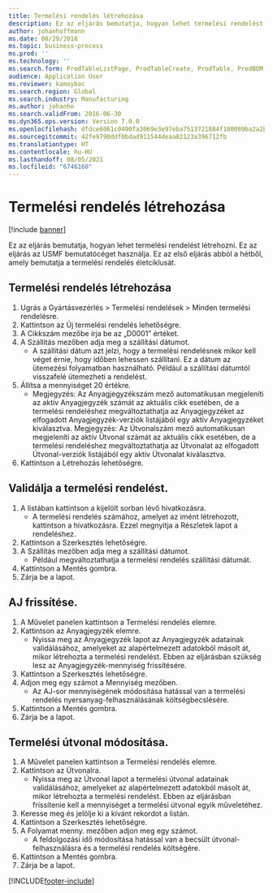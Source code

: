 ```yaml
---
title: Termelési rendelés létrehozása
description: Ez az eljárás bemutatja, hogyan lehet termelési rendelést létrehozni.
author: johanhoffmann
ms.date: 08/29/2018
ms.topic: business-process
ms.prod: ''
ms.technology: ''
ms.search.form: ProdTableListPage, ProdTableCreate, ProdTable, ProdBOM, ProdRoute, ProdJournalCreate
audience: Application User
ms.reviewer: kamaybac
ms.search.region: Global
ms.search.industry: Manufacturing
ms.author: johanho
ms.search.validFrom: 2016-06-30
ms.dyn365.ops.version: Version 7.0.0
ms.openlocfilehash: dfdce6061c0490fa3069e3e97eba7513721884f180089ba2a2b5fa934f2518f7
ms.sourcegitcommit: 42fe9790ddf0bdad911544deaa82123a396712fb
ms.translationtype: HT
ms.contentlocale: hu-HU
ms.lasthandoff: 08/05/2021
ms.locfileid: "6746160"
---
```

# <a name="create-a-production-order"></a>Termelési rendelés létrehozása

[!include [banner](../../includes/banner.md)]

Ez az eljárás bemutatja, hogyan lehet termelési rendelést létrehozni. Ez az eljárás az USMF bemutatócéget használja. Ez az első eljárás abból a hétből, amely bemutatja a termelési rendelés életciklusát.


## <a name="create-a-production-order"></a>Termelési rendelés létrehozása
1. Ugrás a Gyártásvezérlés > Termelési rendelések > Minden termelési rendelésre.
2. Kattintson az Új termelési rendelés lehetőségre.
3. A Cikkszám mezőbe írja be az „D0001” értéket.
4. A Szállítás mezőben adja meg a szállítási dátumot.
    * A szállítási dátum azt jelzi, hogy a termelési rendelésnek mikor kell véget érnie, hogy időben lehessen szállítani. Ez a dátum az ütemezési folyamatban használható. Például a szállítási dátumtól visszafelé ütemezheti a rendelést.  
5. Állítsa a mennyiséget 20 értékre.
    * Megjegyzés: Az Anyagjegyzékszám mező automatikusan megjeleníti az aktív Anyagjegyzék számát az aktuális cikk esetében, de a termelési rendeléshez megváltoztathatja az Anyagjegyzéket az elfogadott Anyagjegyzék-verziók listájából egy aktív Anyagjegyzéket kiválasztva.    Megjegyzés: Az Útvonalszám mező automatikusan megjeleníti az aktív Útvonal számát az aktuális cikk esetében, de a termelési rendeléshez megváltoztathatja az Útvonalat az elfogadott Útvonal-verziók listájából egy aktív Útvonalat kiválasztva.  
6. Kattintson a Létrehozás lehetőségre.

## <a name="validate-the-production-order"></a>Validálja a termelési rendelést.
1. A listában kattintson a kijelölt sorban lévő hivatkozásra.
    * A termelési rendelés számához, amelyet az imént létrehozott, kattintson a hivatkozásra. Ezzel megnyitja a Részletek lapot a rendeléshez.  
2. Kattintson a Szerkesztés lehetőségre.
3. A Szállítás mezőben adja meg a szállítási dátumot.
    * Például megváltoztathatja a termelési rendelés szállítási dátumát.  
4. Kattintson a Mentés gombra.
5. Zárja be a lapot.

## <a name="update-the-bom"></a>AJ frissítése.
1. A Művelet panelen kattintson a Termelési rendelés elemre.
2. Kattintson az Anyagjegyzék elemre.
    * Nyissa meg az Anyagjegyzék lapot az Anyagjegyzék adatainak validálásához, amelyeket az alapértelmezett adatokból másolt át, mikor létrehozta a termelési rendelést. Ebben az eljárásban szükség lesz az Anyagjegyzék-mennyiség frissítésére.  
3. Kattintson a Szerkesztés lehetőségre.
4. Adjon meg egy számot a Mennyiség mezőben.
    * Az AJ-sor mennyiségének módosítása hatással van a termelési rendelés nyersanyag-felhasználásának költségbecslésére.  
5. Kattintson a Mentés gombra.
6. Zárja be a lapot.

## <a name="update-the-production-route"></a>Termelési útvonal módosítása.
1. A Művelet panelen kattintson a Termelési rendelés elemre.
2. Kattintson az Útvonalra.
    * Nyissa meg az Útvonal lapot a termelési útvonal adatainak validálásához, amelyeket az alapértelmezett adatokból másolt át, mikor létrehozta a termelési rendelést. Ebben az eljárásban frissítenie kell a mennyiséget a termelési útvonal egyik műveletéhez.  
3. Keresse meg és jelölje ki a kívánt rekordot a listán.
4. Kattintson a Szerkesztés lehetőségre.
5. A Folyamat menny. mezőben adjon meg egy számot.
    * A feldolgozási idő módosítása hatással van a becsült útvonal-felhasználásra és a termelési rendelés költségére.  
6. Kattintson a Mentés gombra.
7. Zárja be a lapot.



[!INCLUDE[footer-include](../../../includes/footer-banner.md)]